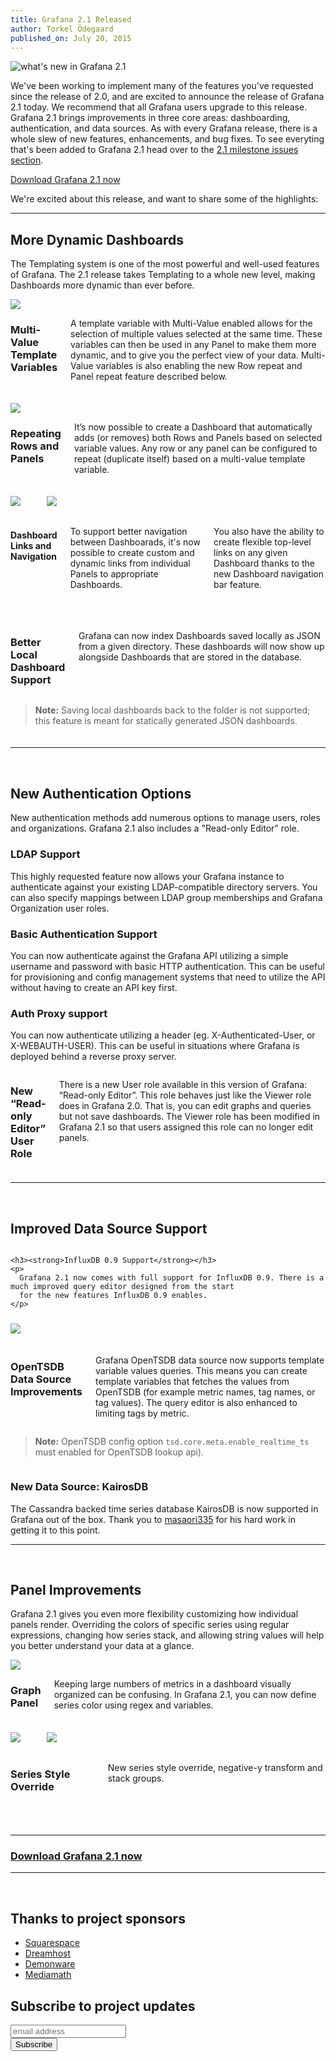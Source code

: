 ```yaml
---
title: Grafana 2.1 Released
author: Torkel Ödegaard
published_on: July 20, 2015
---
```


<img class="no-shadow" src="/assets/img/blog/new-in-grafana-v2-1.png" alt="what's new in Grafana 2.1"/>

We've been working to implement many of the features you've requested since the release of 2.0, and are
excited to announce the release of Grafana 2.1 today. We recommend that all Grafana users upgrade to this release.
Grafana 2.1 brings improvements in three core areas: dashboarding, authentication, and data sources.
As with every Grafana release, there is a whole slew of new features, enhancements, and bug fixes. To see everyting
that's been added to Grafana 2.1 head over to the <a href="https://github.com/grafana/grafana/issues?page=4&q=milestone%3A2.1+is%3Aclosed" target="_blank">2.1 milestone issues section</a>.

<a href="http://grafana.org/download/" target="_blank">Download Grafana 2.1 now</a>

We're excited about this release, and want to share some of the highlights:

- - -

## More Dynamic Dashboards
<p>
The Templating system is one of the most powerful and well-used features of Grafana.
The 2.1 release takes Templating to a whole new level, making Dashboards more dynamic than ever before.</p>

<div class="row" style="margin-bottom:20px;">
  <div class="large-8 columns">
    <img class="no-shadow" src="/assets/img/blog/multi-select.gif" />
  </div>
  <div class="large-4 columns">
  <h3><strong>Multi-Value Template Variables</strong></h3>
  <p>
    A template variable with Multi-Value enabled allows for the selection of multiple values selected at the
    same time. These variables can then be used in any Panel to make them more dynamic, and to give you the perfect view of
    your data. Multi-Value variables is also enabling the new Row repeat and Panel repeat feature described below.</p>
  </div>
</div>


<div class="row" style="margin-bottom:20px;">
  <div class="large-8 columns">
    <img class="no-shadow" src="/assets/img/blog/panel-row-repeat.gif" />
  </div>
  <div class="large-4 columns">
  <h3><strong>Repeating Rows and Panels</strong></h3>
  <p>
    It’s now possible to create a Dashboard that automatically adds (or removes) both Rows and Panels based
    on selected variable values. Any row or any panel can be configured to repeat (duplicate itself) based
    on a multi-value template variable.</p>
  </div>
</div>


<div class="row" style="margin-bottom:20px;">
  <div class="large-8 columns">
    <img class="no-shadow" src="/assets/img/blog/panel-link.png" /><br/><br/>
    <img class="no-shadow" src="/assets/img/blog/dashboard_nav.png" />
  </div>
  <div class="large-4 columns">
  <h4><strong>Dashboard Links and Navigation</strong></h3>
  <p>To support better navigation between Dashboarads, it's now possible to create custom and dynamic links from individual Panels to appropriate Dashboards.</p>
  <p>You also have the ability to create flexible top-level links on any given Dashboard thanks to the new Dashboard navigation bar feature.</p>
  </div>
</div>
<br/>

<div class="row" style="margin-bottom:20px;">
  <div class="large-8 columns">
    <h3><strong>Better Local Dashboard Support</strong></h3>
    <p>
      Grafana can now index Dashboards saved locally as JSON from a given directory.
      These dashboards will now show up alongside Dashboards that are stored in the database.
    </p>
  </div>
  <div class="large-4 columns">
    <blockquote><strong>Note:</strong> Saving local dashboards back to the folder is not supported; this feature is meant for statically generated JSON dashboards.</blockquote>
  </div>
</div>

- - -
<br/>

## New Authentication Options
New authentication methods add numerous options to manage users, roles and organizations.
Grafana 2.1 also includes a "Read-only Editor" role.

<h3><strong>LDAP Support</strong></h3>
<p>
  This highly requested feature now allows your Grafana instance to authenticate against your existing
  LDAP-compatible directory servers. You can also specify mappings between LDAP group memberships
  and Grafana Organization user roles.
</p>

<h3><strong>Basic Authentication Support</strong></h3>
<p>
  You can now authenticate against the Grafana API utilizing a simple username and password
  with basic HTTP authentication. This can be useful for provisioning and config management
  systems that need to utilize the API without having to create an API key first.
</p>


<h3><strong>Auth Proxy support</strong></h3>
<p>You can now authenticate utilizing a header (eg. X-Authenticated-User, or X-WEBAUTH-USER). This can be useful
in situations where Grafana is deployed behind a reverse proxy server.</p>

<div class="row" style="margin-bottom:20px;">
  <div class="large-8 columns">
    <h3><strong>New “Read-only Editor” User Role</strong></h3>
    <p>There is a new User role available in this version of Grafana: “Read-only Editor”. This role behaves just like the Viewer role does in Grafana 2.0. That is, you can edit graphs and queries but not save dashboards. The Viewer role has been modified in Grafana 2.1 so that users assigned this role can no longer edit panels.</p>
  </div>
</div>

- - -
<br/>

## Improved Data Source Support

<div class="row" style="margin-bottom:20px;">
  <div class="large-4 columns">

    <h3><strong>InfluxDB 0.9 Support</strong></h3>
    <p>
      Grafana 2.1 now comes with full support for InfluxDB 0.9. There is a much improved query editor designed from the start
      for the new features InfluxDB 0.9 enables.
    </p>
  </div>
  <div class="large-8 columns">
    <img class="no-shadow" src="/assets/img/blog/influx-query.gif" style="margin-top:10px;"/>
  </div>
</div>


<div class="row" style="margin-bottom:20px;">
  <div class="large-8 columns">
    <h3><strong>OpenTSDB Data Source Improvements</strong></h3>
    <p>
      Grafana OpenTSDB data source now supports template variable values queries. This means you can create
      template variables that fetches the values from OpenTSDB (for example metric names, tag names, or tag values).
      The query editor is also enhanced to limiting tags by metric.
    </p>
  </div>
  <div class="large-4 columns">
    <blockquote><strong>Note:</strong> OpenTSDB config option <code>tsd.core.meta.enable_realtime_ts</code> must enabled for OpenTSDB lookup api).</blockquote>
  </div>
</div>

### **New Data Source: KairosDB**

The Cassandra backed time series database KairosDB is now supported in Grafana out of the box. Thank you to
<a href="https://github.com/masaori335" target="_blank">masaori335</a> for his hard work in getting it to this point.

- - -
<br/>

## Panel Improvements
Grafana 2.1 gives you even more flexibility customizing how individual panels render. Overriding the colors of specific series using regular expressions, changing how series stack, and allowing string values will help you better understand your data at a glance.

<div class="row" style="margin-bottom:20px;">
  <div class="large-8 columns">
    <img class="no-shadow" src="/assets/img/blog/regex_color.gif" />
  </div>
<div class="large-4 columns">
  <h3><strong>Graph Panel</strong></h3>
    <p>Keeping large numbers of metrics in a dashboard visually organized can be confusing. In Grafana 2.1, you can now define series color using regex and variables.</p>
  </div>
</div>


<div class="row" style="margin-bottom:20px;">
  <div class="large-8 columns">
    <img class="no-shadow" src="/assets/img/blog/negative-y.png" /><br/><br/>
    <img class="no-shadow" src="/assets/img/blog/negative-y-form.png" />
  </div>
<div class="large-4 columns">
  <h3><strong>Series Style Override</strong></h3>
    <p>New series style override, negative-y transform and stack groups.</p>
  </div>
</div>
<br/>

- - -

### <a href="http://grafana.org/download">Download Grafana 2.1 now</a>

- - -
<br/>

## Thanks to project sponsors
* [Squarespace](http://www.squarespace.com)
* [Dreamhost](http://www.dreamhost.com)
* [Demonware](http://www.demonware.net)
* [Mediamath](https://developer.mediamath.com/OpenSource)

## Subscribe to project updates
<section class="newsletter">
  <form action="http://grafana.us8.list-manage.com/subscribe/post?u=2aeb5711db2aececc990be536&amp;id=5585d37ecc" method="post" id="mc-embedded-subscribe-form" name="mc-embedded-subscribe-form" class="validate" target="_blank">
    <row class="collapse">
      <div class="medium-10 columns">
        <input type="email" value="" name="EMAIL" class="email" id="mce-EMAIL" placeholder="email address">
      </div>
      <div class="medium-2 columns">
        <input type="submit" value="Subscribe" name="subscribe" id="mc-embedded-subscribe" class="button postfix">
      </div>
    </row>
  </form>
</section>

